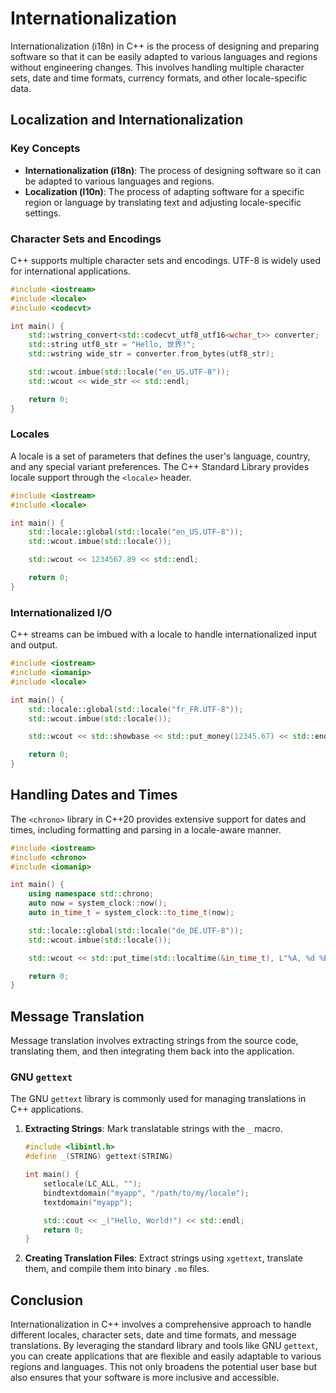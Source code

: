 # Internationalization

Internationalization (i18n) in C++ is the process of designing and preparing software so that it can be easily adapted to various languages and regions without engineering changes. This involves handling multiple character sets, date and time formats, currency formats, and other locale-specific data.

## Localization and Internationalization

### Key Concepts

- **Internationalization (i18n)**: The process of designing software so it can be adapted to various languages and regions.
- **Localization (l10n)**: The process of adapting software for a specific region or language by translating text and adjusting locale-specific settings.

### Character Sets and Encodings

C++ supports multiple character sets and encodings. UTF-8 is widely used for international applications.

```cpp
#include <iostream>
#include <locale>
#include <codecvt>

int main() {
    std::wstring_convert<std::codecvt_utf8_utf16<wchar_t>> converter;
    std::string utf8_str = "Hello, 世界!";
    std::wstring wide_str = converter.from_bytes(utf8_str);

    std::wcout.imbue(std::locale("en_US.UTF-8"));
    std::wcout << wide_str << std::endl;

    return 0;
}
```

### Locales

A locale is a set of parameters that defines the user's language, country, and any special variant preferences. The C++ Standard Library provides locale support through the `<locale>` header.

```cpp
#include <iostream>
#include <locale>

int main() {
    std::locale::global(std::locale("en_US.UTF-8"));
    std::wcout.imbue(std::locale());

    std::wcout << 1234567.89 << std::endl;

    return 0;
}
```

### Internationalized I/O

C++ streams can be imbued with a locale to handle internationalized input and output.

```cpp
#include <iostream>
#include <iomanip>
#include <locale>

int main() {
    std::locale::global(std::locale("fr_FR.UTF-8"));
    std::wcout.imbue(std::locale());

    std::wcout << std::showbase << std::put_money(12345.67) << std::endl; // Output: 12 345,67 €

    return 0;
}
```

## Handling Dates and Times

The `<chrono>` library in C++20 provides extensive support for dates and times, including formatting and parsing in a locale-aware manner.

```cpp
#include <iostream>
#include <chrono>
#include <iomanip>

int main() {
    using namespace std::chrono;
    auto now = system_clock::now();
    auto in_time_t = system_clock::to_time_t(now);

    std::locale::global(std::locale("de_DE.UTF-8"));
    std::wcout.imbue(std::locale());

    std::wcout << std::put_time(std::localtime(&in_time_t), L"%A, %d %B %Y %H:%M:%S") << std::endl;

    return 0;
}
```

## Message Translation

Message translation involves extracting strings from the source code, translating them, and then integrating them back into the application.

### GNU `gettext`

The GNU `gettext` library is commonly used for managing translations in C++ applications.

1. **Extracting Strings**:
   Mark translatable strings with the `_` macro.

    ```cpp
    #include <libintl.h>
    #define _(STRING) gettext(STRING)

    int main() {
        setlocale(LC_ALL, "");
        bindtextdomain("myapp", "/path/to/my/locale");
        textdomain("myapp");

        std::cout << _("Hello, World!") << std::endl;
        return 0;
    }
    ```

2. **Creating Translation Files**:
   Extract strings using `xgettext`, translate them, and compile them into binary `.mo` files.

## Conclusion

Internationalization in C++ involves a comprehensive approach to handle different locales, character sets, date and time formats, and message translations. By leveraging the standard library and tools like GNU `gettext`, you can create applications that are flexible and easily adaptable to various regions and languages. This not only broadens the potential user base but also ensures that your software is more inclusive and accessible.